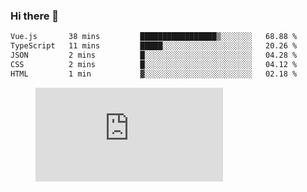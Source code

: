 ### Hi there 👋

<!--START_SECTION:waka-->

```txt
Vue.js       38 mins         █████████████████▒░░░░░░░   68.88 %
TypeScript   11 mins         █████░░░░░░░░░░░░░░░░░░░░   20.26 %
JSON         2 mins          █░░░░░░░░░░░░░░░░░░░░░░░░   04.28 %
CSS          2 mins          █░░░░░░░░░░░░░░░░░░░░░░░░   04.12 %
HTML         1 min           ▓░░░░░░░░░░░░░░░░░░░░░░░░   02.18 %
```

<!--END_SECTION:waka-->

<figure><embed src="https://wakatime.com/share/@018c1236-80d1-4209-b291-9f1e9534668f/bb944d0f-92e3-48f1-94a5-d3c1d0ffe8d4.svg"></embed></figure>

<!--
**kraibse/kraibse** is a ✨ _special_ ✨ repository because its `README.md` (this file) appears on your GitHub profile.

Here are some ideas to get you started:

- 🔭 I’m currently working on ...
- 🌱 I’m currently learning ...
- 👯 I’m looking to collaborate on ...
- 🤔 I’m looking for help with ...
- 💬 Ask me about ...
- 📫 How to reach me: ...
- 😄 Pronouns: ...
- ⚡ Fun fact: ...
-->
